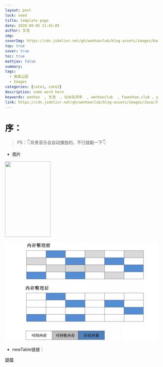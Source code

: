 ```yaml
---
layout: post
lock: need
title: template page
date: 2020-09-05 21:41:03
author: 文浩
img:
coverImg: https://cdn.jsdelivr.net/gh/wenhaoclub/blog-assets/images/banner/04.jpg
top: true
cover: true
toc: true
mathjax: false
summary:
tags:
  - 奥森公园
  - Images
categories: [cate1, cate2]
description: some word here
keywords: wenhao  , 文浩  , 似水似流年  , wenhaoclub  , fuwenhao.club , plus.fuwenhao.club  ,文浩的博客 , 似水似流年的博客
link: https://cdn.jsdelivr.net/gh/wenhaoclub/blog-assets/images/Java/JVM/head2.jpg
---
```

# 序：
>
>PS：👇背景音乐会自动播放的。不行就戳一下👇
<link rel="stylesheet" href="https://cdn.jsdelivr.net/npm/aplayer@1.7.0/dist/APlayer.min.css">
<script src="https://cdn.jsdelivr.net/npm/aplayer@1.7.0/dist/APlayer.min.js"></script>
<script src="https://cdn.jsdelivr.net/npm/meting@1.1.0/dist/Meting.min.js"></script>

<div class="aplayer" data-id="29764564" data-server="netease" data-type="song" data-mode="single" data-autoplay="true"></div>



-  图片

<img src="https://cdn.jsdelivr.net/gh/wenhaoclub/blog-assets/images/Life/fandeng/renzhitianxing.JPG" width="150" height="250">

![垃圾算法](/images/posts/jvm/GC_memory02.png)
- newTable链接：

<a href="baidu.com" target="_blank">链接</a>
